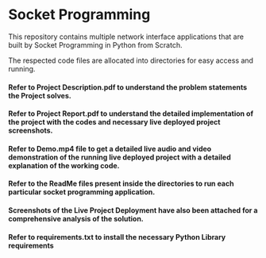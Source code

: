 # Socket Programming 
This repository contains multiple network interface applications that are built by Socket Programming in Python from Scratch.

The respected code files are allocated into directories for easy access and running.

#### Refer to Project Description.pdf to understand the problem statements the Project solves.

#### Refer to Project Report.pdf to understand the detailed implementation of the project with the codes and necessary live deployed project screenshots.

#### Refer to Demo.mp4 file to get a detailed live audio and video demonstration of the running live deployed project with a detailed explanation of the working code.

#### Refer to the ReadMe files present inside the directories to run each particular socket programming application.

#### Screenshots of the Live Project Deployment have also been attached for a comprehensive analysis of the solution.

#### Refer to requirements.txt to install the necessary Python Library requirements
